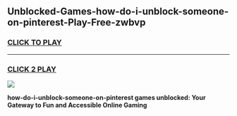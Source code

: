
## Unblocked-Games-how-do-i-unblock-someone-on-pinterest-Play-Free-zwbvp
<h3>
<a href="https://premium76.site?title=how-do-i-unblock-someone-on-pinterest&ref=18A1">CLICK TO PLAY</a></h3>
<hr>

<h3>
<a href="https://premium76.site?title=how-do-i-unblock-someone-on-pinterest&ref=18A1">CLICK 2 PLAY</a>
  
</h3>

<a href="https://premium76.site?title=how-do-i-unblock-someone-on-pinterest&ref=18A1"><img src="https://clearcache.store/games.png"></a>


**how-do-i-unblock-someone-on-pinterest games unblocked: Your Gateway to Fun and Accessible Online Gaming**
